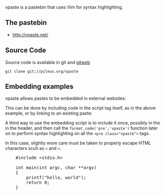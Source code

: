 vpaste is a pastebin that uses Vim for syntax highlighting.

The pastebin
------------
* <http://vpaste.net/>

Source Code
-----------
Source code is available in git and [gitweb](/git/?p=vpaste)

    git clone git://pileus.org/vpaste

Embedding examples
------------------
vpaste allows pastes to be embedded in external websites:

<script type="text/javascript" src="http://vpaste.net/embed.js?ft=sh">
	#!/bin/bash

	echo Hello, World > test.txt
</script>

This can be done by including code in the script tag itself, as in the above
example, or by linking to an existing paste:

<script type="text/javascript" src="http://vpaste.net/embed.js?vpaste"></script>

A third way to use the embedding script is to include it once, possibly in the
in the header, and then call the `format_code('pre','vpaste')` function later
on to perform syntax highlighting on all the `<pre class="vpaste">` tags.

In this case, slightly more care must be taken to properly escape HTML
characters scuh as `<` and `>`.

<pre class="vpaste" title="ft=c">
	#include &lt;stdio.h&gt;

	int main(int argc, char **argv)
	{
		printf("hello, world");
		return 0;
	}
</pre>

<script type="text/javascript">format_code('pre', 'vpaste');</script>
